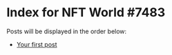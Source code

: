 # Index for NFT World #7483
Posts will be displayed in the order below:

- [Your first post](./001-first.md)


